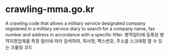 # crawling-mma.go.kr
A crawling code that allows a military service designated company registered in a military service diary to search for a company name, fax number and address in accordance with a specific filter.
병역일터에 등록된 병역지정업체를 특정 필터에 따라 검색하여, 회사명, 팩스번호, 주소를 스크래핑 할 수 있는 크롤링 코드

